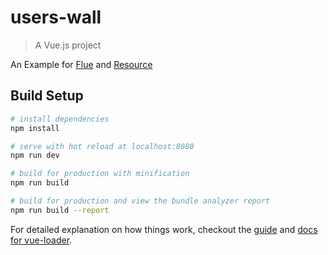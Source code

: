 # users-wall

> A Vue.js project

An Example for [Flue](https://github.com/FrancescoSaverioZuppichini/Flue) and [Resource](https://github.com/FrancescoSaverioZuppichini/Resource)

## Build Setup

``` bash
# install dependencies
npm install

# serve with hot reload at localhost:8080
npm run dev

# build for production with minification
npm run build

# build for production and view the bundle analyzer report
npm run build --report
```

For detailed explanation on how things work, checkout the [guide](http://vuejs-templates.github.io/webpack/) and [docs for vue-loader](http://vuejs.github.io/vue-loader).
